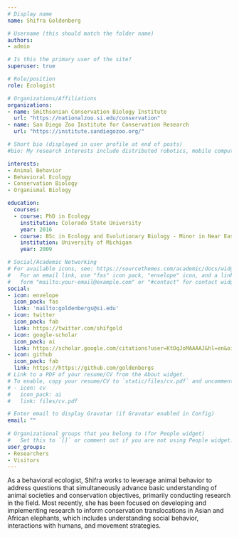 ```yaml
---
# Display name
name: Shifra Goldenberg   

# Username (this should match the folder name)
authors:
- admin

# Is this the primary user of the site?
superuser: true

# Role/position
role: Ecologist

# Organizations/Affiliations
organizations:
- name: Smithsonian Conservation Biology Institute
  url: "https://nationalzoo.si.edu/conservation"
- name: San Diego Zoo Institute for Conservation Research
  url: "https://institute.sandiegozoo.org/"

# Short bio (displayed in user profile at end of posts)
#bio: My research interests include distributed robotics, mobile computing and programmable matter.

interests:
- Animal Behavior
- Behavioral Ecology
- Conservation Biology
- Organismal Biology

education:
  courses:
  - course: PhD in Ecology
    institution: Colorado State University
    year: 2016
  - course: BSc in Ecology and Evolutionary Biology - Minor in Near Eastern Studies
    institution: University of Michigan
    year: 2009

# Social/Academic Networking
# For available icons, see: https://sourcethemes.com/academic/docs/widgets/#icons
#   For an email link, use "fas" icon pack, "envelope" icon, and a link in the
#   form "mailto:your-email@example.com" or "#contact" for contact widget.
social:
- icon: envelope
  icon_pack: fas
  link: 'mailto:goldenbergs@si.edu'
- icon: twitter
  icon_pack: fab
  link: https://twitter.com/shifgold
- icon: google-scholar
  icon_pack: ai
  link: https://scholar.google.com/citations?user=KtOqJoMAAAAJ&hl=en&oi=ao
- icon: github
  icon_pack: fab
  link: https://https://github.com/goldenbergs
# Link to a PDF of your resume/CV from the About widget.
# To enable, copy your resume/CV to `static/files/cv.pdf` and uncomment the lines below.  
# - icon: cv
#   icon_pack: ai
#   link: files/cv.pdf

# Enter email to display Gravatar (if Gravatar enabled in Config)
email: ""
  
# Organizational groups that you belong to (for People widget)
#   Set this to `[]` or comment out if you are not using People widget.  
user_groups:
- Researchers
- Visitors
---
```


As a behavioral ecologist, Shifra works to leverage animal behavior to address questions that simultaneously advance basic understanding of animal societies and conservation objectives, primarily conducting research in the field. Most recently, she has been focused on developing and implementing research to inform conservation translocations in Asian and African elephants, which includes understanding social behavior, interactions with humans, and movement strategies.
